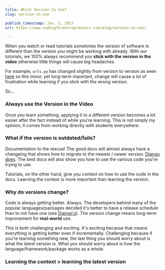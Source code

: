 ```yaml
---
title: Which Version to Use?
slug: version-to-use

publish_timestamp: Jan. 3, 2017
url: https://www.codingforentrepreneurs.com/blog/version-to-use/

---
```


When you watch or read tutorials sometimes the version of software is different than the version you might be working with already. With our tutorials, we 100% always recommend you **stick with the version in the video** otherwise little things will cause big headaches. 

For example, `urls.py` has changed slightly from version to version as seen [here](https://www.codingforentrepreneurs.com/blog/new-url-structure-django-110) so this minor, yet long-term important, change will cause a lot of frustration while learning if you stick with the wrong version.

So...

### Always use the Version in the Video

Once you learn something, applying it to a different version becomes a lot easier after the fact instead of while you're learning. This is not simply my opinion, it comes from working directly with students everywhere. 


### What if the version is outdated/fails? 
Documentation to the rescue! The good docs will almost always have a changelog that shows how to migrate to the newest / newer version. [Django does](https://docs.djangoproject.com/en/dev/releases/). The best docs will also show you how to use the various code you're trying to use.

Tutorials, on the other hand, give you context on how to use the code in the docs. Learning the context is more important than learning the version.


### Why do versions change? 
Code is always getting better. Always. The developers behind many of the popular languages/packages decided it's better to have a release schedule than to not have one (see [Django's](https://www.djangoproject.com/download/)). The version change means long-term improvement for **real-world** use. 

This is both challenging and exciting. It's exciting because that means everything is getting better even if incrementally. Challenging because if you're learning something new, the last thing you should worry about is what the latest version is. What you should worry about is how the language/framework/package works as a whole.


### Learning the context > learning the latest version